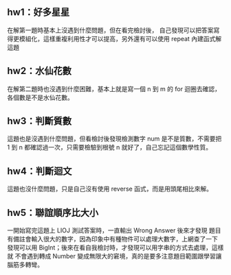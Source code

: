 ## hw1：好多星星
在解第一題時基本上沒遇到什麼問題，但在看完檢討後，
自己發現可以把答案寫得更模組化，這樣重複利用性才可以提高，另外還有可以使用
 repeat 內建函式解這題
## hw2：水仙花數
在解第二題時也沒遇到什麼困難，基本上就是寫一個 n 到 m 的 for 迴圈去確認，
各個數是不是水仙花數。
## hw3：判斷質數
這題也是沒遇到什麼問題，但看檢討後發現檢測數字 num 是不是質數，不需要把 1 到 n
都確認過一次，只需要檢驗到根號 n 就好了，自己忘記這個數學性質。
## hw4：判斷迴文
這題也沒什麼問題，只是自己沒有使用 reverse 函式，而是用頭尾相比來解。
## hw5：聯誼順序比大小
一開始寫完這題上 LIOJ 測試答案時，一直輸出 Wrong Answer 後來才發現
題目有備註會輸入很大的數字，因為印象中有種物件可以處理大數字，上網查了一下
發現可以用 BigInt；後來在看自我檢討時，才發現可以用字串的方式去處理，這樣就
不會遇到轉成 Number 變成無限大的窘境，真的是要多注意題目範圍跟學習讓腦筋多轉彎。
